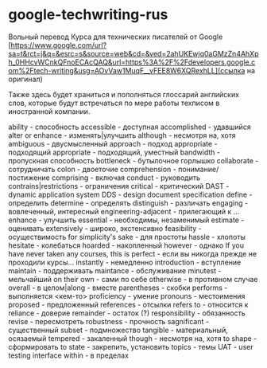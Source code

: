 # google-techwriting-rus
Вольный перевод Курса для технических писателей от Google [https://www.google.com/url?sa=t&rct=j&q=&esrc=s&source=web&cd=&ved=2ahUKEwjq0aGMzZn4AhXph_0HHcvWCnkQFnoECAcQAQ&url=https%3A%2F%2Fdevelopers.google.com%2Ftech-writing&usg=AOvVaw1MuqF__vFEE8W6XQRexhLL](ссылка на оригинал)

Также здесь будет храниться и пополняться глоссарий английских слов, которые будут встречаться по мере работы техписом в иностранной компании. 

ability - способность
accessible - доступная
accomplished - удавшийся
alter or enhance - изменять|улучшить
although - несмотря на, хотя
ambiguous - двусмысленный
approach - подход
appropriate - подходящий
appropriate - подходящий, уместный
bandwidth - пропускная способность
bottleneck - бутылочное горлышко
collaborate - сотрудничать
colon - двоеточие
comprehension - понимание/постижение
comprising - включая
conduct - руководить
contrains|restrictions - ограничения
critical - критический
DAST - dynamic application system
DDS - design document specification
define - определить
determine - определять
distinguish - различать
engaging - вовлеченный, интересный
engineering-adjacent - прилегающий к ...
enhance - улучшить
essential - необходимы, незаменимый
estimate - оценивать
extensively - широко, экстенсивно
feasibility - осуществимость
for simplicity's sake - для простоты
hassle - хлопоты
hesitate - колебаться
hoarded - накопленный
however - однако
If you have never taken any courses, this is perfect - если вы никогда прежде не проходили курсы...
instantly - немедленно
introduction - вступление
maintain - поддерживать
maintance - обслуживание
minutest - мельчайший
on their own - сами по себе
otherwise - в противном случае
overall - в целом|along - вместе
parentheses - скобки
performs - выполняется <кем-то>
proficiency - умение
pronouns - местоимения
proposed - предложенный
references - отсылки
refers to - относится к 
reliance - доверие
remainder - остаток (?)
responsibility - обязанность
revise - пересмотреть
robustness - прочность
sagnificant - существенный
subset - подмножество
tangible - материальный, осязаемый
tempered - закаленный
though - несмотря на, хотя
to shape - сформировать
to state - закрепить, установить
topics - темы
UAT - user testing interface
within - в пределах